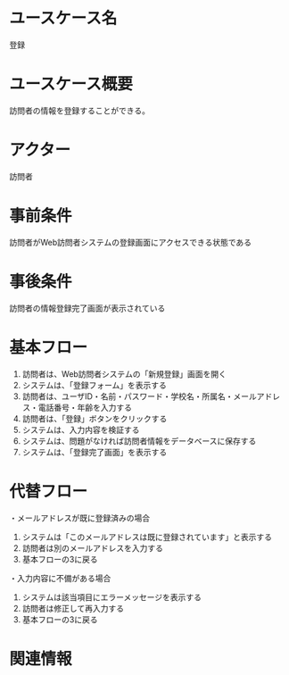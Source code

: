 # ユースケース名
登録
# ユースケース概要
訪問者の情報を登録することができる。
# アクター
訪問者
# 事前条件
訪問者がWeb訪問者システムの登録画面にアクセスできる状態である
# 事後条件
訪問者の情報登録完了画面が表示されている
# 基本フロー
1. 訪問者は、Web訪問者システムの「新規登録」画面を開く
2. システムは、「登録フォーム」を表示する
3. 訪問者は、ユーザID・名前・パスワード・学校名・所属名・メールアドレス・電話番号・年齢を入力する
4. 訪問者は、「登録」ボタンをクリックする
5. システムは、入力内容を検証する
6. システムは、問題がなければ訪問者情報をデータベースに保存する
7. システムは、「登録完了画面」を表示する
# 代替フロー
・メールアドレスが既に登録済みの場合
 1. システムは「このメールアドレスは既に登録されています」と表示する
 2. 訪問者は別のメールアドレスを入力する
 3. 基本フローの3に戻る

・入力内容に不備がある場合
 1. システムは該当項目にエラーメッセージを表示する
 2. 訪問者は修正して再入力する
 3. 基本フローの3に戻る
# 関連情報